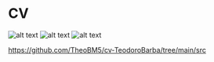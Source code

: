 # CV

![alt text](https://github.com/TheoBM5/cv-TeodoroBarba/tree/main/src/img1.png?raw=true)
![alt text](https://github.com/TheoBM5/cv-TeodoroBarba/edit/main/src/img2.png?raw=true)
![alt text](https://github.com/TheoBM5/cv-TeodoroBarba/tree/main/src/img3.png?raw=true)

https://github.com/TheoBM5/cv-TeodoroBarba/tree/main/src
